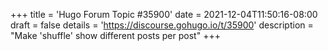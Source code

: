 +++
title = 'Hugo Forum Topic #35900'
date = 2021-12-04T11:50:16-08:00
draft = false
details = 'https://discourse.gohugo.io/t/35900'
description = "Make 'shuffle' show different posts per post"
+++
